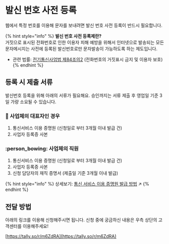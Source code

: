 # 발신 번호 사전 등록

웹에서 특정 번호를 이용해 문자를 보내려면 발신 번호 사전 등록이 반드시 필요합니다.&#x20;

{% hint style="info" %}
**발신 번호 사전 등록제란?**\
거짓으로 표시된 전화번호로 인한 이용자 피해 예방을 위해서 인터넷으로 발송되는 모든 문자메시지는 사전에 등록된 발신번호로만 문자발송이 가능하도록 하는 제도입니다.

* 관련 법률:  [전기통신사업법 제84조의2](https://glaw.scourt.go.kr/wsjo/lawod/sjo192.do?contId=2196130\&jomunNo=84\&jomunGajiNo=2) (전화번호의 거짓표시 금지 및 이용자 보호)
{% endhint %}

## 등록 시 제출 서류

발신번호 등록을 위해 아래의 서류가 필요해요. 승인까지는 서류 제출 후 영업일 기준 3일 가량 소요될 수 있습니다.

### :crown: 사업체의 대표자인 경우

1. 통신서비스 이용 증명원 (신청일로 부터 3개월 이내 발급 건)
2. 사업자 등록증 사본

### :person\_bowing: 사업체의 직원

1. 통신서비스 이용 증명원 (신청일로 부터 3개월 이내 발급 건)
2. 사업자 등록증 사본
3. 신청 담당자의 재직 증명서 (제출일 기준 3개월 이내 발급)

{% hint style="info" %}
상세보기: [통신 서비스 이용 증명원 발급 방법](certificate.md) ↗
{% endhint %}

## 전달 방법

아래의 링크를 이용해 신청해주시면 됩니다. 신청 중에 궁금하신 내용은 우측 상단의 고객센터를 이용해주세요!

[https://tally.so/r/m6ZdRA](https://tally.so/r/m6ZdRA)
